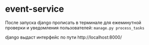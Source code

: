 # event-service

После запуска django прописать в терминале для ежеминутной проверки и уведомления пользователей:
`manage.py process_tasks`

django выдаст интерфейс по пути http://localhost:8000/
